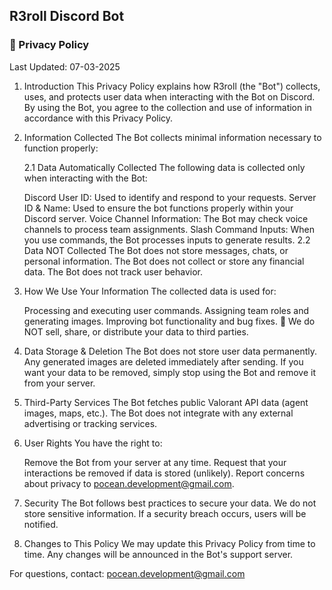 ## R3roll Discord Bot 

### 📜 Privacy Policy

Last Updated: 07-03-2025

1. Introduction
This Privacy Policy explains how R3roll (the "Bot") collects, uses, and protects user data when interacting with the Bot on Discord.
By using the Bot, you agree to the collection and use of information in accordance with this Privacy Policy.

2. Information Collected
The Bot collects minimal information necessary to function properly:

    2.1 Data Automatically Collected
    The following data is collected only when interacting with the Bot:

    Discord User ID: Used to identify and respond to your requests.
    Server ID & Name: Used to ensure the bot functions properly within your Discord server.
    Voice Channel Information: The Bot may check voice channels to process team assignments.
    Slash Command Inputs: When you use commands, the Bot processes inputs to generate results.
    2.2 Data NOT Collected
    The Bot does not store messages, chats, or personal information.
    The Bot does not collect or store any financial data.
    The Bot does not track user behavior.
3. How We Use Your Information
    The collected data is used for:

    Processing and executing user commands.
    Assigning team roles and generating images.
    Improving bot functionality and bug fixes.
    🚫 We do NOT sell, share, or distribute your data to third parties.

4. Data Storage & Deletion
The Bot does not store user data permanently.
Any generated images are deleted immediately after sending.
If you want your data to be removed, simply stop using the Bot and remove it from your server.
5. Third-Party Services
The Bot fetches public Valorant API data (agent images, maps, etc.).
The Bot does not integrate with any external advertising or tracking services.
6. User Rights
You have the right to:

    Remove the Bot from your server at any time.
    Request that your interactions be removed if data is stored (unlikely).
    Report concerns about privacy to [pocean.development@gmail.com](mailto:pocean.development@gmail.com).
7. Security
The Bot follows best practices to secure your data.
We do not store sensitive information.
If a security breach occurs, users will be notified.
8. Changes to This Policy
We may update this Privacy Policy from time to time. Any changes will be announced in the Bot's support server.

For questions, contact: [pocean.development@gmail.com](mailto:pocean.development@gmail.com)

